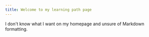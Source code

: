 ```yaml
---
title: Welcome to my learning path page
---
```

I don't know what I want on my homepage and unsure of Markdown formatting.
